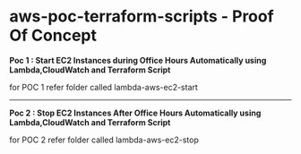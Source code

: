 # aws-poc-terraform-scripts - Proof Of Concept

**Poc 1 : Start EC2 Instances during Office Hours Automatically using Lambda,CloudWatch and Terraform Script**

for POC 1 refer folder called lambda-aws-ec2-start

--------------------------------------------------------------------------------------------------------------

**Poc 2 : Stop EC2 Instances After Office Hours Automatically using Lambda,CloudWatch and Terraform Script**

for POC 2 refer folder called lambda-aws-ec2-stop
